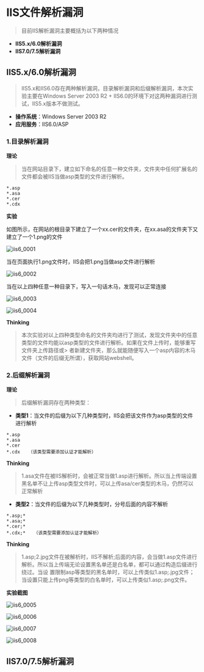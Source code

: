 # IIS文件解析漏洞

> 目前IIS解析漏洞主要概括为以下两种情况

- **IIS5.x/6.0解析漏洞**
- **IIS7.0/7.5解析漏洞**

## IIS5.x/6.0解析漏洞

> IIS5.x和IIS6.0存在两种解析漏洞，目录解析漏洞和后缀解析漏洞，本次实验主要在Windows Server 2003 R2 + IIS6.0的环境下对这两种漏洞进行测试，IIS5.x版本不做测试。

- **操作系统**：Windows Server 2003 R2
- **应用服务**：IIS6.0/ASP

### 1.目录解析漏洞

**理论**

> 当在网站目录下，建立如下命名的任意一种文件夹，文件夹中任何扩展名的文件都会被IIS当做asp类型的文件进行解析。

```
*.asp
*.asa
*.cer
*.cdx
```

**实验**

如图所示，在网站的根目录下建立了一个xx.cer的文件夹，在xx.asa的文件夹下又建立了一个1.png的文件

![iis6_0001](https://github.com/GHlyanin/File-parsing-vulnerability/blob/master/IIS/iis6_0001.PNG)

当在页面执行1.png文件时，IIS会把1.png当做asp文件进行解析

![iis6_0002](https://github.com/GHlyanin/File-parsing-vulnerability/blob/master/IIS/iis6_0002.PNG)

当在以上四种任意一种目录下，写入一句话木马，发现可以正常连接

![iis6_0003](https://github.com/GHlyanin/File-parsing-vulnerability/blob/master/IIS/iis6_0003.PNG)

![iis6_0004](https://github.com/GHlyanin/File-parsing-vulnerability/blob/master/IIS/iis6_0004.PNG)

**Thinking**

> 本次实验对以上四种类型命名的文件夹均进行了测试，发现文件夹中的任意类型的文件均能以asp类型的文件进行解析。如果在文件上传时，能够重写文件夹上传路径或> 者新建文件夹，那么就能随便写入一个asp内容的木马文件（文件的后缀无所谓），获取网站webshell。

### 2.后缀解析漏洞

**理论**

> 后缀解析漏洞存在两种类型：

- **类型1**：当文件的后缀为以下几种类型时，IIS会把该文件作为asp类型的文件进行解析

```
*.asp
*.asa
*.cer
*.cdx   （该类型需要添加认证才能解析）
```

**Thinking**

> 1.asa文件在被IIS解析时，会被正常当做1.asp进行解析。所以当上传端设置黑名单不让上传asp类型文件时，可以上传asa/cer类型的木马，仍然可以正常解析

- **类型2**：当文件的后缀为以下几种类型时，分号后面的内容不解析

```
*.asp;*
*.asa;*
*.cer;*
*.cdx;*   （该类型需要添加认证才能解析）
```

**Thinking**

> 1.asp;2.jpg文件在被解析时，IIS不解析;后面的内容，会当做1.asp文件进行解析。所以当上传端无论设置黑名单还是白名单，都可以通过构造后缀进行绕过。当设
> 置限制asp等类型的黑名单时，可以上传类似1.asp;.jpg文件；当设置只能上传png等类型的白名单时，可以上传类似1.asp;.png文件。

**实验截图**

<!--思考-->

![iis6_0005](https://github.com/GHlyanin/File-parsing-vulnerability/blob/master/IIS/iis6_0005.PNG)

![iis6_0006](https://github.com/GHlyanin/File-parsing-vulnerability/blob/master/IIS/iis6_0006.PNG)

![iis6_0007](https://github.com/GHlyanin/File-parsing-vulnerability/blob/master/IIS/iis6_0007.PNG)

![iis6_0008](https://github.com/GHlyanin/File-parsing-vulnerability/blob/master/IIS/iis6_0008.PNG)

## IIS7.0/7.5解析漏洞

> 




















